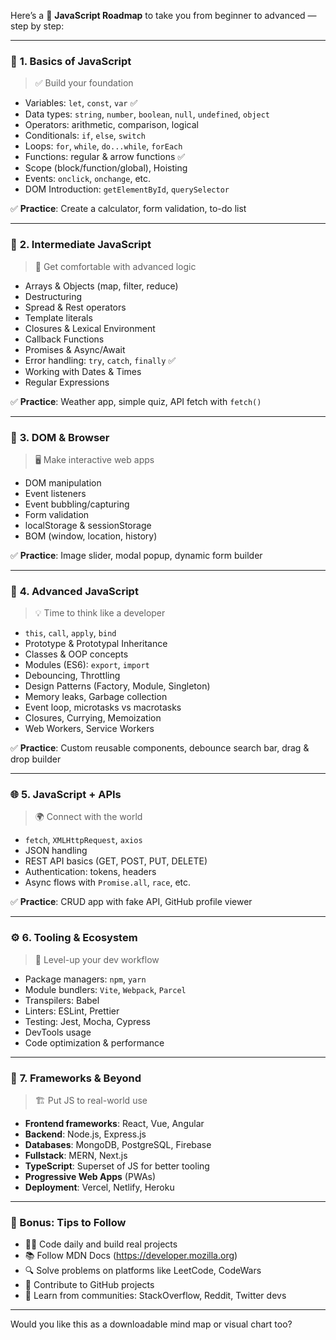 Here’s a 🚀 **JavaScript Roadmap** to take you from beginner to advanced — step by step:

---

### 📘 **1. Basics of JavaScript**
> ✅ Build your foundation

- Variables: `let`, `const`, `var` ✅
- Data types: `string`, `number`, `boolean`, `null`, `undefined`, `object`
- Operators: arithmetic, comparison, logical
- Conditionals: `if`, `else`, `switch`
- Loops: `for`, `while`, `do...while`, `forEach`
- Functions: regular & arrow functions ✅
- Scope (block/function/global), Hoisting 
- Events: `onclick`, `onchange`, etc.
- DOM Introduction: `getElementById`, `querySelector`

✅ **Practice**: Create a calculator, form validation, to-do list

---

### 📗 **2. Intermediate JavaScript**
> 🧠 Get comfortable with advanced logic

- Arrays & Objects (map, filter, reduce)
- Destructuring
- Spread & Rest operators
- Template literals
- Closures & Lexical Environment
- Callback Functions
- Promises & Async/Await
- Error handling: `try`, `catch`, `finally` ✅
- Working with Dates & Times
- Regular Expressions

✅ **Practice**: Weather app, simple quiz, API fetch with `fetch()`

---

### 📙 **3. DOM & Browser**
> 🖥️ Make interactive web apps

- DOM manipulation
- Event listeners
- Event bubbling/capturing
- Form validation
- localStorage & sessionStorage
- BOM (window, location, history)

✅ **Practice**: Image slider, modal popup, dynamic form builder

---

### 📕 **4. Advanced JavaScript**
> 💡 Time to think like a developer

- `this`, `call`, `apply`, `bind`
- Prototype & Prototypal Inheritance
- Classes & OOP concepts
- Modules (ES6): `export`, `import`
- Debouncing, Throttling
- Design Patterns (Factory, Module, Singleton)
- Memory leaks, Garbage collection
- Event loop, microtasks vs macrotasks
- Closures, Currying, Memoization
- Web Workers, Service Workers

✅ **Practice**: Custom reusable components, debounce search bar, drag & drop builder

---

### 🌐 **5. JavaScript + APIs**
> 🌍 Connect with the world

- `fetch`, `XMLHttpRequest`, `axios`
- JSON handling
- REST API basics (GET, POST, PUT, DELETE)
- Authentication: tokens, headers
- Async flows with `Promise.all`, `race`, etc.

✅ **Practice**: CRUD app with fake API, GitHub profile viewer

---

### ⚙️ **6. Tooling & Ecosystem**
> 🧰 Level-up your dev workflow

- Package managers: `npm`, `yarn`
- Module bundlers: `Vite`, `Webpack`, `Parcel`
- Transpilers: Babel
- Linters: ESLint, Prettier
- Testing: Jest, Mocha, Cypress
- DevTools usage
- Code optimization & performance

---

### 🧱 **7. Frameworks & Beyond**
> 🏗️ Put JS to real-world use

- **Frontend frameworks**: React, Vue, Angular
- **Backend**: Node.js, Express.js
- **Databases**: MongoDB, PostgreSQL, Firebase
- **Fullstack**: MERN, Next.js
- **TypeScript**: Superset of JS for better tooling
- **Progressive Web Apps** (PWAs)
- **Deployment**: Vercel, Netlify, Heroku

---

### 📌 Bonus: Tips to Follow
- 👨‍💻 Code daily and build real projects
- 📚 Follow MDN Docs (https://developer.mozilla.org)
- 🔍 Solve problems on platforms like LeetCode, CodeWars
- 🧩 Contribute to GitHub projects
- 💬 Learn from communities: StackOverflow, Reddit, Twitter devs

---

Would you like this as a downloadable mind map or visual chart too?




